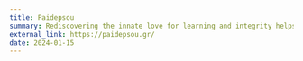 ```yaml
---
title: Paidepsou
summary: Rediscovering the innate love for learning and integrity helps navigate overwhelming information and strive for a better world through knowledge.
external_link: https://paidepsou.gr/
date: 2024-01-15    
---
```

